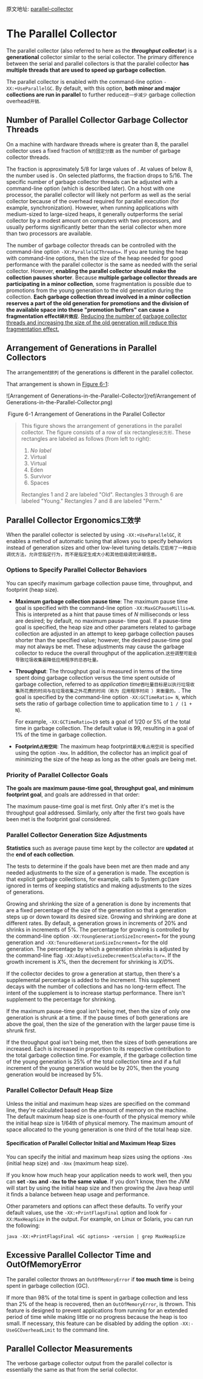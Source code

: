 原文地址: [parallel-collector](https://docs.oracle.com/javase/10/gctuning/parallel-collector1.htm)

# The Parallel Collector

The parallel collector (also referred to here as the ***throughput collector***) is a **generational** collector similar to the serial collector. The primary difference between the serial and parallel collectors is that the parallel collector **has multiple threads that are used to speed up garbage collection**.

The parallel collector is enabled with the command-line option `-XX:+UseParallelGC`. By default, with this option, **both minor and major collections are run in parallel** to further reduce`进一步减少` garbage collection overhead`开销`.

## Number of Parallel Collector Garbage Collector Threads

On a machine with *<N>* hardware threads where *<N>* is greater than 8, the parallel collector uses a fixed fraction of *<N>*`N的固定分数` as the number of garbage collector threads.

The fraction is approximately 5/8 for large values of *<N>*. At values of *<N>* below 8, the number used is *<N>*. On selected platforms, the fraction drops to 5/16. The specific number of garbage collector threads can be adjusted with a command-line option (which is described later). On a host with one processor, the parallel collector will likely not perform as well as the serial collector because of the overhead required for parallel execution (for example, synchronization). However, when running applications with medium-sized to large-sized heaps, it generally outperforms the serial collector by a modest amount on computers with two processors, and usually performs significantly better than the serial collector when more than two processors are available.

The number of garbage collector threads can be controlled with the command-line option `-XX:ParallelGCThreads=`*<N>*. If you are tuning the heap with command-line options, then the size of the heap needed for good performance with the parallel collector is the same as needed with the serial collector. However, **enabling the parallel collector should make the collection pauses shorter**. Because **multiple garbage collector threads are participating in a minor collection**, some fragmentation is possible due to promotions from the young generation to the old generation during the collection. **Each garbage collection thread involved in a minor collection reserves a part of the old generation for promotions and the division of the available space into these "promotion buffers" can cause a fragmentation effect`碎片效应`**. <u>Reducing the number of garbage collector threads and increasing the size of the old generation will reduce this fragmentation effect.</u>

## Arrangement of Generations in Parallel Collectors

The arrangement`排列` of the generations is different in the parallel collector.

That arrangement is shown in [Figure 6-1](https://docs.oracle.com/javase/10/gctuning/parallel-collector1.htm#GUID-D004A36D-60F0-4101-A9E9-03C6E248F178__GEN_ARRANGEMENT_PARALLEL):

![Arrangement of Generations-in-the-Parallel-Collector](ref/Arrangement of Generations-in-the-Parallel-Collector.png)

​                                    Figure 6-1 Arrangement of Generations in the Parallel Collector



>This figure shows the arrangement of generations in the parallel collector. The figure consists of a row of six rectangles`长方形`. These rectangles are labeled as follows (from left to right):
>1. *No label*
>2. Virtual
>3. Virtual
>4. Eden
>5. Survivor
>6. Spaces
>
>Rectangles 1 and 2 are labeled "Old". Rectangles 3 through 6 are labeled "Young." Rectangles 7 and 8 are labeled "Perm."

## Parallel Collector Ergonomics`工效学`

When the parallel collector is selected by using `-XX:+UseParallelGC`, it enables a method of automatic tuning that allows you to specify behaviors instead of generation sizes and other low-level tuning details.`它启用了一种自动调优方法，允许您指定行为，而不是指定生成大小和其他低级调优详细信息。`

### Options to Specify Parallel Collector Behaviors

You can specify maximum garbage collection pause time, throughput, and footprint (heap size).

- **Maximum garbage collection pause time**: The maximum pause time goal is specified with the command-line option `-XX:MaxGCPauseMillis=N`. This is interpreted as a hint that pause times of  *N* milliseconds or less are desired; by default, no maximum pause- time goal. If a pause-time goal is specified, the heap size and other parameters related to garbage collection are adjusted in an attempt to keep garbage collection pauses shorter than the specified value; however, the desired pause-time goal may not always be met. These adjustments may cause the garbage collector to reduce the overall throughput of the application.`这些调整可能会导致垃圾收集器降低应用程序的总吞吐量。`

- **Throughput**: The throughput goal is measured in terms of the time spent doing garbage collection versus the time spent outside of garbage collection, referred to as *application time*`吞吐量目标是以执行垃圾收集所花费的时间与在垃圾收集之外花费的时间（称为 应用程序时间 ）来衡量的。`. The goal is specified by the command-line option `-XX:GCTimeRatio= N`, which sets the ratio of garbage collection time to application time to `1 / (1 + N`).

  For example, `-XX:GCTimeRatio=19` sets a goal of 1/20 or 5% of the total time in garbage collection. The default value is 99, resulting in a goal of 1% of the time in garbage collection.

- **Footprint`占用空间`**: The maximum heap footprint`最大堆占用空间` is specified using the option `-Xmx`*<N>*. In addition, the collector has an implicit goal of minimizing the size of the heap as long as the other goals are being met.

### Priority of Parallel Collector Goals

**The goals are maximum pause-time goal, throughput goal, and minimum footprint goal**, and goals are addressed in that order:

The maximum pause-time goal is met first. Only after it's met is the throughput goal addressed. Similarly, only after the first two goals have been met is the footprint goal considered.

### Parallel Collector Generation Size Adjustments

**Statistics** such as average pause time kept by the collector are **updated** at the **end of each collection**.

The tests to determine if the goals have been met are then made and any needed adjustments to the size of a generation is made. The exception is that explicit garbage collections, for example, calls to System.gc()are ignored in terms of keeping statistics and making adjustments to the sizes of generations.

Growing and shrinking the size of a generation is done by increments that are a fixed percentage of the size of the generation so that a generation steps up or down toward its desired size. Growing and shrinking are done at different rates. By default, a generation grows in increments of 20% and shrinks in increments of 5%. The percentage for growing is controlled by the command-line option `-XX:YoungGenerationSizeIncrement=`*<Y>* for the young generation and `-XX:TenuredGenerationSizeIncrement=`*<T>* for the old generation. The percentage by which a generation shrinks is adjusted by the command-line flag `-XX:AdaptiveSizeDecrementScaleFactor=`*<D>*. If the growth increment is *X*%, then the decrement for shrinking is *X*/*D*%.

If the collector decides to grow a generation at startup, then there's a supplemental percentage is added to the increment. This supplement decays with the number of collections and has no long-term effect. The intent of the supplement is to increase startup performance. There isn't supplement to the percentage for shrinking.

If the maximum pause-time goal isn't being met, then the size of only one generation is shrunk at a time. If the pause times of both generations are above the goal, then the size of the generation with the larger pause time is shrunk first.

If the throughput goal isn't being met, then the sizes of both generations are increased. Each is increased in proportion to its respective contribution to the total garbage collection time. For example, if the garbage collection time of the young generation is 25% of the total collection time and if a full increment of the young generation would be by 20%, then the young generation would be increased by 5%.

### Parallel Collector Default Heap Size

Unless the initial and maximum heap sizes are specified on the command line, they're calculated based on the amount of memory on the machine. The default maximum heap size is one-fourth of the physical memory while the initial heap size is 1/64th of physical memory. The maximum amount of space allocated to the young generation is one third of the total heap size.



#### Specification of Parallel Collector Initial and Maximum Heap Sizes

You can specify the initial and maximum heap sizes using the options `-Xms` (initial heap size) and `-Xmx` (maximum heap size).

If you know how much heap your application needs to work well, then you can **set `-Xms` and `-Xmx` to the same value**. If you don't know, then the JVM will start by using the initial heap size and then growing the Java heap until it finds a balance between heap usage and performance.

Other parameters and options can affect these defaults. To verify your default values, use the `-XX:+PrintFlagsFinal` option and look for `-XX:MaxHeapSize` in the output. For example, on Linux or Solaris, you can run the following:

```
java -XX:+PrintFlagsFinal <GC options> -version | grep MaxHeapSize
```

## Excessive Parallel Collector Time and OutOfMemoryError

The parallel collector throws an `OutOfMemoryError` if **too much time** is being spent in garbage collection (GC).

If more than 98% of the total time is spent in garbage collection and less than 2% of the heap is recovered, then an `OutOfMemoryError`, is thrown. This feature is designed to prevent applications from running for an extended period of time while making little or no progress because the heap is too small. If necessary, this feature can be disabled by adding the option `-XX:-UseGCOverheadLimit` to the command line.

## Parallel Collector Measurements

The verbose garbage collector output from the parallel collector is essentially the same as that from the serial collector.